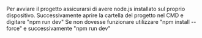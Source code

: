 Per avviare il progetto assicurarsi di avere node.js installato sul proprio dispositivo.
Successivamente aprire la cartella del progetto nel CMD e digitare "npm run dev"
Se non dovesse funzionare utilizzare "npm install --force" e successivamente "npm run dev"
